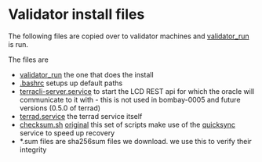 # Validator install files
The following files are copied over to validator machines and [validator_run](./validator_run.sh) is run.

The files are 
*  [validator_run](./validator_run.sh) the one that does the install
*  [.bashrc](./.bashrc) setups up default paths
*  [terracli-server.service](./terracli-server.service) to start the LCD REST api for which the oracle will communicate to it with - this is not used in bombay-0005 and future versions (0.5.0 of terrad)
*  [terrad.service](./terrad.service) the terrad service itself
*  [checksum.sh](./checksum.sh) [original](https://github.com/chainlayer/quicksync-playbooks/blob/master/roles/quicksync/files/checksum.sh) this set of scripts make use of the [quicksync](https://terra.quicksync.io/) service to speed up recovery
*  *.sum files are sha256sum files we download. we use this to verify their integrity
